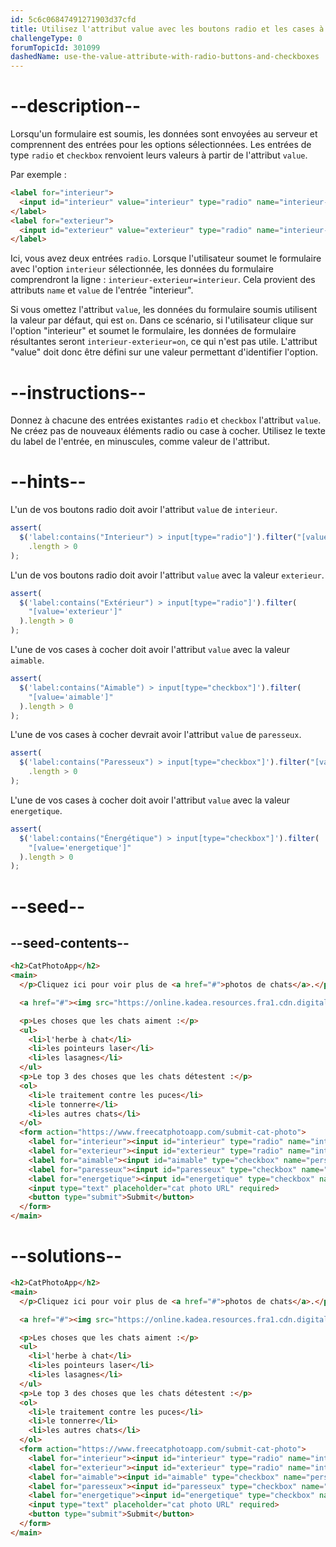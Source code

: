 ```yaml
---
id: 5c6c06847491271903d37cfd
title: Utilisez l'attribut value avec les boutons radio et les cases à cocher.
challengeType: 0
forumTopicId: 301099
dashedName: use-the-value-attribute-with-radio-buttons-and-checkboxes
---
```


# --description--

Lorsqu'un formulaire est soumis, les données sont envoyées au serveur et comprennent des entrées pour les options sélectionnées. Les entrées de type `radio` et `checkbox` renvoient leurs valeurs à partir de l'attribut `value`.

Par exemple :

```html
<label for="interieur">
  <input id="interieur" value="interieur" type="radio" name="interieur-exterieur"> Interieur
</label>
<label for="exterieur">
  <input id="exterieur" value="exterieur" type="radio" name="interieur-exterieur"> Extérieur
</label>
```

Ici, vous avez deux entrées `radio`. Lorsque l'utilisateur soumet le formulaire avec l'option `interieur` sélectionnée, les données du formulaire comprendront la ligne : `interieur-exterieur=interieur`. Cela provient des attributs `name` et `value` de l'entrée "interieur".

Si vous omettez l'attribut `value`, les données du formulaire soumis utilisent la valeur par défaut, qui est `on`. Dans ce scénario, si l'utilisateur clique sur l'option "interieur" et soumet le formulaire, les données de formulaire résultantes seront `interieur-exterieur=on`, ce qui n'est pas utile. L'attribut "value" doit donc être défini sur une valeur permettant d'identifier l'option.

# --instructions--

Donnez à chacune des entrées existantes `radio` et `checkbox` l'attribut `value`. Ne créez pas de nouveaux éléments radio ou case à cocher. Utilisez le texte du label de l'entrée, en minuscules, comme valeur de l'attribut.

# --hints--

L'un de vos boutons radio doit avoir l'attribut `value` de `interieur`.

```js
assert(
  $('label:contains("Interieur") > input[type="radio"]').filter("[value='interieur']")
    .length > 0
);
```

L'un de vos boutons radio doit avoir l'attribut `value` avec la valeur `exterieur`.

```js
assert(
  $('label:contains("Extérieur") > input[type="radio"]').filter(
    "[value='exterieur']"
  ).length > 0
);
```

L'une de vos cases à cocher doit avoir l'attribut `value` avec la valeur `aimable`.

```js
assert(
  $('label:contains("Aimable") > input[type="checkbox"]').filter(
    "[value='aimable']"
  ).length > 0
);
```

L'une de vos cases à cocher devrait avoir l'attribut `value` de `paresseux`.

```js
assert(
  $('label:contains("Paresseux") > input[type="checkbox"]').filter("[value='paresseux']")
    .length > 0
);
```

L'une de vos cases à cocher doit avoir l'attribut `value` avec la valeur `energetique`.

```js
assert(
  $('label:contains("Énergétique") > input[type="checkbox"]').filter(
    "[value='energetique']"
  ).length > 0
);
```

# --seed--

## --seed-contents--

```html
<h2>CatPhotoApp</h2>
<main>
  </p>Cliquez ici pour voir plus de <a href="#">photos de chats</a>.</p>

  <a href="#"><img src="https://online.kadea.resources.fra1.cdn.digitaloceanspaces.com/challenges-resources/relaxing-cat.jpg" alt="Un joli chat orange couché sur le dos."></a>

  <p>Les choses que les chats aiment :</p>
  <ul>
    <li>l'herbe à chat</li>
    <li>les pointeurs laser</li>
    <li>les lasagnes</li>
  </ul>
  <p>Le top 3 des choses que les chats détestent :</p>
  <ol>
    <li>le traitement contre les puces</li>
    <li>le tonnerre</li>
    <li>les autres chats</li>
  </ol>
  <form action="https://www.freecatphotoapp.com/submit-cat-photo">
    <label for="interieur"><input id="interieur" type="radio" name="interieur-exterieur">  Interieur</label>
    <label for="exterieur"><input id="exterieur" type="radio" name="interieur-exterieur"> Extérieur</label><br>
    <label for="aimable"><input id="aimable" type="checkbox" name="personality"> Aimable</label>
    <label for="paresseux"><input id="paresseux" type="checkbox" name="personality"> Paresseux</label>
    <label for="energetique"><input id="energetique" type="checkbox" name="personality"> Énergétique</label><br>
    <input type="text" placeholder="cat photo URL" required>
    <button type="submit">Submit</button>
  </form>
</main>
```

# --solutions--

```html
<h2>CatPhotoApp</h2>
<main>
  </p>Cliquez ici pour voir plus de <a href="#">photos de chats</a>.</p>

  <a href="#"><img src="https://online.kadea.resources.fra1.cdn.digitaloceanspaces.com/challenges-resources/relaxing-cat.jpg" alt="Un joli chat orange couché sur le dos."></a>

  <p>Les choses que les chats aiment :</p>
  <ul>
    <li>l'herbe à chat</li>
    <li>les pointeurs laser</li>
    <li>les lasagnes</li>
  </ul>
  <p>Le top 3 des choses que les chats détestent :</p>
  <ol>
    <li>le traitement contre les puces</li>
    <li>le tonnerre</li>
    <li>les autres chats</li>
  </ol>
  <form action="https://www.freecatphotoapp.com/submit-cat-photo">
    <label for="interieur"><input id="interieur" type="radio" name="interieur-exterieur" value="interieur"> Interieur</label>
    <label for="exterieur"><input id="exterieur" type="radio" name="interieur-exterieur" value="exterieur"> Extérieur</label><br>
    <label for="aimable"><input id="aimable" type="checkbox" name="personality" value="aimable"> Aimable</label>
    <label for="paresseux"><input id="paresseux" type="checkbox" name="personality" value="paresseux"> Paresseux</label>
    <label for="energetique"><input id="energetique" type="checkbox" name="personality" value="energetique"> Énergétique</label><br>
    <input type="text" placeholder="cat photo URL" required>
    <button type="submit">Submit</button>
  </form>
</main>
```
